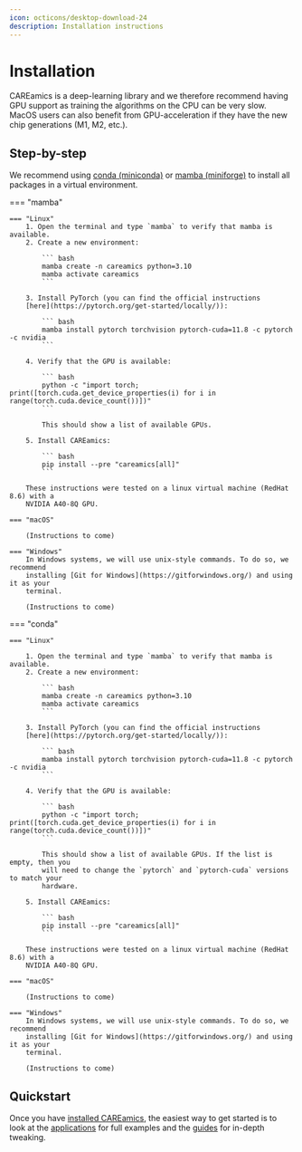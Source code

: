 ```yaml
---
icon: octicons/desktop-download-24
description: Installation instructions
---
```


# Installation

CAREamics is a deep-learning library and we therefore recommend having GPU support as
training the algorithms on the CPU can be very slow. MacOS users can also benefit from
GPU-acceleration if they have the new chip generations (M1, M2, etc.).

## Step-by-step

We recommend using [conda 
(miniconda)](https://docs.conda.io/projects/miniconda/en/latest/miniconda-install.html) or 
[mamba (miniforge)](https://github.com/conda-forge/miniforge#download) to install 
all packages in a virtual environment. 


=== "mamba"

    === "Linux"
        1. Open the terminal and type `mamba` to verify that mamba is available.
        2. Create a new environment:
            
            ``` bash
            mamba create -n careamics python=3.10
            mamba activate careamics
            ```

        3. Install PyTorch (you can find the official instructions 
        [here](https://pytorch.org/get-started/locally/)):

            ``` bash
            mamba install pytorch torchvision pytorch-cuda=11.8 -c pytorch -c nvidia
            ```
        
        4. Verify that the GPU is available:
            
            ``` bash
            python -c "import torch; print([torch.cuda.get_device_properties(i) for i in range(torch.cuda.device_count())])"
            ```

            This should show a list of available GPUs.
        
        5. Install CAREamics:

            ``` bash
            pip install --pre "careamics[all]"
            ```

        These instructions were tested on a linux virtual machine (RedHat 8.6) with a 
        NVIDIA A40-8Q GPU.

    === "macOS"
        
        (Instructions to come)

    === "Windows"
        In Windows systems, we will use unix-style commands. To do so, we recommend
        installing [Git for Windows](https://gitforwindows.org/) and using it as your
        terminal.

        (Instructions to come)

=== "conda"

    === "Linux"

        1. Open the terminal and type `mamba` to verify that mamba is available.
        2. Create a new environment:
            
            ``` bash
            mamba create -n careamics python=3.10
            mamba activate careamics
            ```

        3. Install PyTorch (you can find the official instructions 
        [here](https://pytorch.org/get-started/locally/)):

            ``` bash
            mamba install pytorch torchvision pytorch-cuda=11.8 -c pytorch -c nvidia
            ```
        
        4. Verify that the GPU is available:
            
            ``` bash
            python -c "import torch; print([torch.cuda.get_device_properties(i) for i in range(torch.cuda.device_count())])"
            ```

            This should show a list of available GPUs. If the list is empty, then you
            will need to change the `pytorch` and `pytorch-cuda` versions to match your
            hardware.
        
        5. Install CAREamics:

            ``` bash
            pip install --pre "careamics[all]"
            ```

        These instructions were tested on a linux virtual machine (RedHat 8.6) with a 
        NVIDIA A40-8Q GPU.

    === "macOS"
        
        (Instructions to come)

    === "Windows"
        In Windows systems, we will use unix-style commands. To do so, we recommend
        installing [Git for Windows](https://gitforwindows.org/) and using it as your
        terminal.

        (Instructions to come)


        
## Quickstart

Once you have [installed CAREamics](installation.md), the easiest way to get started
is to look at the [applications](applications/index.md) for full examples and the 
[guides](guides/index.md) for in-depth tweaking.